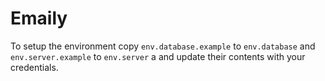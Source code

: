 # Emaily

To setup the environment copy `env.database.example` to `env.database` and `env.server.example` to `env.server` a and update their contents with your credentials.

